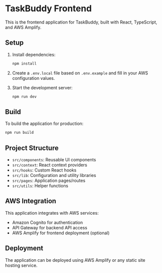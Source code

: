 # TaskBuddy Frontend

This is the frontend application for TaskBuddy, built with React, TypeScript, and AWS Amplify.

## Setup

1. Install dependencies:
   ```bash
   npm install
   ```

2. Create a `.env.local` file based on `.env.example` and fill in your AWS configuration values.

3. Start the development server:
   ```bash
   npm run dev
   ```

## Build

To build the application for production:

```bash
npm run build
```

## Project Structure

- `src/components`: Reusable UI components
- `src/context`: React context providers
- `src/hooks`: Custom React hooks
- `src/lib`: Configuration and utility libraries
- `src/pages`: Application pages/routes
- `src/utils`: Helper functions

## AWS Integration

This application integrates with AWS services:

- Amazon Cognito for authentication
- API Gateway for backend API access
- AWS Amplify for frontend deployment (optional)

## Deployment

The application can be deployed using AWS Amplify or any static site hosting service.